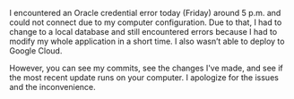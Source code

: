 I encountered an Oracle credential error today (Friday) around 5 p.m. and could not connect due to my computer configuration. 
Due to that, I had to change to a local database and still encountered errors because I had to modify my whole application in a short time.
I also wasn’t able to deploy to Google Cloud. 

However, you can see my commits, see the changes I've made, and see if the most recent update runs on your computer.
I apologize for the issues and the inconvenience.